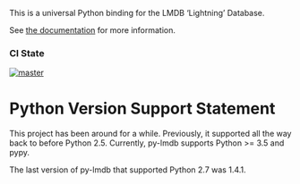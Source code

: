 This is a universal Python binding for the LMDB ‘Lightning’ Database.

See [the documentation](https://lmdb.readthedocs.io) for more information.

### CI State
[![master](https://github.com/jnwatson/py-lmdb/workflows/Build,%20run,%20and%20test%20py-lmdb/badge.svg)](https://github.com/jnwatson/py-lmdb/actions/workflows/python-package.yml)

# Python Version Support Statement

This project has been around for a while.  Previously, it supported all the 
way back to before Python 2.5.  Currently, py-lmdb supports Python >= 3.5 
and pypy.

The last version of py-lmdb that supported Python 2.7 was 1.4.1.

